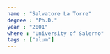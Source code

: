 ```yaml
---
name : "Salvatore La Torre"
degree : "Ph.D."
year : "2001"
where : "University of Salerno"
tags : ["alum"]
---
```

